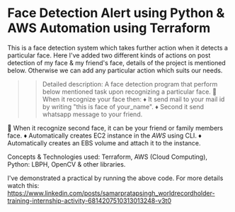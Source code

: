 # Face Detection Alert using Python & AWS Automation using Terraform

This is a face detection system which takes further action when it detects a particular face. Here I've added two different kinds of actions on post detection of my face & my friend's face, details of the project is mentioned below. Otherwise we can add any particular action which suits our needs.

>> Detailed description:
A face detection program that perform below mentioned task upon recognizing a particular face. 
📌 When it recognize your face then: 
♦ It send mail to your mail id by writing "this is face of your_name". 
♦ Second it send whatsapp message to your friend. 

📌 When it recognize second face, it can be your friend or family members face.
♦ Automatically creates EC2 instance in the *AWS* using CLI. 
♦ Automatically creates an EBS volume and attach it to the instance.

Concepts & Technologies used:
Terraform, AWS (Cloud Computing), Python: LBPH, OpenCV & other libraries.

I've demonstrated a practical by running the above code. For more details watch this:
https://www.linkedin.com/posts/samarpratapsingh_worldrecordholder-training-internship-activity-6814207510313013248-v3t0
